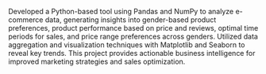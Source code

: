 Developed a Python-based tool using Pandas and NumPy to analyze e-commerce data, generating insights into gender-based product preferences, product performance based on price and reviews, optimal time periods for sales, and price range preferences across genders. Utilized data aggregation and visualization techniques with Matplotlib and Seaborn to reveal key trends. This project provides actionable business intelligence for improved marketing strategies and sales optimization.
